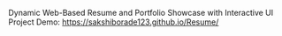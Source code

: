 Dynamic Web-Based Resume and Portfolio Showcase with Interactive UI
Project Demo: https://sakshiborade123.github.io/Resume/
